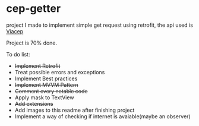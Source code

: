 # cep-getter
project I made to implement simple get request using retrofit, the api used is [Viacep](https://viacep.com.br/)

Project is 70% done.


To do list:
- ~~Implement Retrofit~~
- Treat possible errors and exceptions
- Implement Best practices
- ~~Implement MVVM Pattern~~
- ~~Comment every notable code~~
- Apply mask to TextView
- ~~Add extensions~~
- Add images to this readme after finishing project
- Implement a way of checking if internet is avaiable(maybe an observer)
